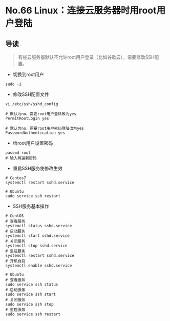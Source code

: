 # No.66 Linux：连接云服务器时用root用户登陆

## 导读

> 有些云服务器默认不允许root用户登录（比如谷歌云），需要修改SSH配置。

- 切换到root用户

```shell
sudo -i
```

- 修改SSH配置文件

```shell
vi /etc/ssh/sshd_config

# 默认为no，需要root用户登陆改为yes
PermitRootLogin yes

# 默认为no，需要root用户密码登陆改为yes
PasswordAuthentication yes
```

- 给root用户设置密码

```shell
passwd root
# 输入两遍新密码
```

- 重启SSH服务使修改生效

```shell
# Centos7
systemctl restart sshd.service

# Ubuntu
sudo service ssh restart
```

- SSH服务基本操作

```shell
# CentOS
# 查看服务
systemctl status sshd.service
# 启动服务
systemctl start sshd.service
# 关闭服务
systemctl stop sshd.service
# 重启服务
systemctl restart sshd.service
# 开机自启
systemctl enable sshd.service

# Ubuntu
# 查看服务
sudo service ssh status
# 启动服务
sudo service ssh start
# 关闭服务
sudo service ssh stop
# 重启服务
sudo service ssh restart
```
